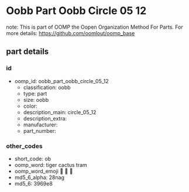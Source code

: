 # Oobb Part Oobb Circle 05 12  

note: This is part of OOMP the Oopen Organization Method For Parts. For more details: https://github.com/oomlout/oomp_base

##  part details





### id
* oomp_id: oobb_part_oobb_circle_05_12
  * classification: oobb
  * type: part
  * size: oobb
  * color: 
  * description_main: circle_05_12
  * description_extra: 
  * manufacturer: 
  * part_number: 

### other_codes
* short_code: ob
* oomp_word: tiger cactus tram
* oomp_word_emoji :tiger: :cactus: :tram:
* md5_6_alpha: 28nag
* md5_6: 3969e8